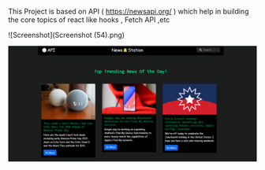 This Project is based on API ( https://newsapi.org/ ) which help in building the core topics of react like hooks , Fetch API ,etc

![Screenshot](Screenshot (54).png)

<img src="Screenshot (54).png" />

